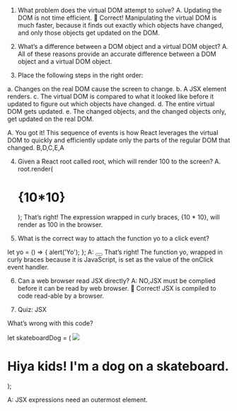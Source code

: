 1. What problem does the virtual DOM attempt to solve?
   A. Updating the DOM is not time efficient.
   👏
   Correct! Manipulating the virtual DOM is much faster, because it finds out exactly which objects have changed, and only those objects get updated on the DOM.

2. What’s a difference between a DOM object and a virtual DOM object?
   A. All of these reasons provide an accurate difference between a DOM object and a virtual DOM object.

3. Place the following steps in the right order:

a. Changes on the real DOM cause the screen to change.
b. A JSX element renders.
c. The virtual DOM is compared to what it looked like before it updated to figure out which objects have changed.
d. The entire virtual DOM gets updated.
e. The changed objects, and the changed objects only, get updated on the real DOM.

A. You got it! This sequence of events is how React leverages the virtual DOM to quickly and efficiently update only the parts of the regular DOM that changed.
B,D,C,E,A

4. Given a React root called root, which will render 100 to the screen?
   A. root.render(<h1>{10*10}</h1>);
   That’s right! The expression wrapped in curly braces, {10 * 10}, will render as 100 in the browser.

5. What is the correct way to attach the function yo to a click event?

let yo = () => {
alert('Yo');
};
A: <button onClick={yo}></button>
That’s right! The function yo, wrapped in curly braces because it is JavaScript, is set as the value of the onClick event handler.

6. Can a web browser read JSX directly?
   A: NO,JSX must be complied before it can be read by web browser.
   👏
   Correct! JSX is compiled to code read-able by a browser.

7. Quiz: JSX

What’s wrong with this code?

let skateboardDog = (
<img src="alfie.jpg" />

  <h1>Hiya kids!  I'm a dog on a skateboard.</h1>
);

A: JSX expressions need an outermost element.

